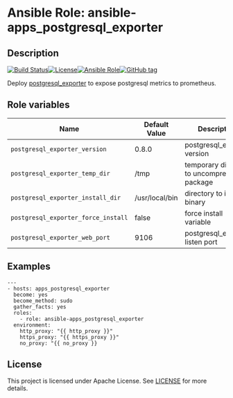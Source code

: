 # Ansible Role: ansible-apps_postgresql_exporter

## Description

[![Build Status](https://travis-ci.com/lotusnoir/ansible-apps_postgresql_exporter.svg?branch=master)](https://travis-ci.com/lotusnoir/ansible-apps_postgresql_exporter)[![License](https://img.shields.io/badge/license-MIT%20License-brightgreen.svg)](https://opensource.org/licenses/MIT)[![Ansible Role](https://img.shields.io/badge/ansible%20role-apps__postgresql_exporter-blue)](https://galaxy.ansible.com/lotusnoir/ansible-apps_postgresql_exporter/)[![GitHub tag](https://img.shields.io/badge/version-latest-blue)](https://github.com/lotusnoir/ansible-apps_postgresql_exporter/tags)

Deploy [postgresql_exporter](https://github.com/wrouesnel/postgres_exporter) to expose postgresql metrics to prometheus.

## Role variables

| Name           | Default Value | Description                        |
| -------------- | ------------- | -----------------------------------|
| `postgresql_exporter_version` | 0.8.0 | postgresql_exporter version |
| `postgresql_exporter_temp_dir` | /tmp | temporary directory to uncompress package |
| `postgresql_exporter_install_dir` | /usr/local/bin | directory to install binary |
| `postgresql_exporter_force_install` | false | force install variable |
| `postgresql_exporter_web_port` | 9106 | postgresql_exporter listen port |

## Examples

	---
	- hosts: apps_postgresql_exporter
	  become: yes
	  become_method: sudo
	  gather_facts: yes
	  roles:
	    - role: ansible-apps_postgresql_exporter
	  environment: 
	    http_proxy: "{{ http_proxy }}"
	    https_proxy: "{{ https_proxy }}"
	    no_proxy: "{{ no_proxy }}

## License

This project is licensed under Apache License. See [LICENSE](/LICENSE) for more details.
